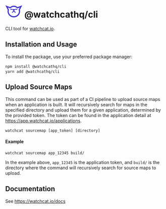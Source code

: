 # ![](https://github.com/WatchCatHQ/watchcat-assets/blob/main/watchcat_logo_tiny.png?raw=true) @watchcathq/cli

CLI tool for [watchcat.io](https://watchcat.io).

## Installation and Usage

To install the package, use your preferred package manager:

```shell
npm install @watchcathq/cli
yarn add @watchcathq/cli
```

## Upload Source Maps

This command can be used as part of a CI pipeline to upload source maps when an application is built. It will recursively search for maps in the specified directory and upload them for a given application, determined by the provided token. The token can be found in the application detail at https://app.watchcat.io/applications.

```
watchcat sourcemap [app_token] [directory]
```

#### Example

```shell
watchcat sourcemap app_12345 build/
```

In the example above, `app_12345` is the application token, and `build/` is the directory where the command will recursively search for source maps to upload.

## Documentation

See https://watchcat.io/docs
